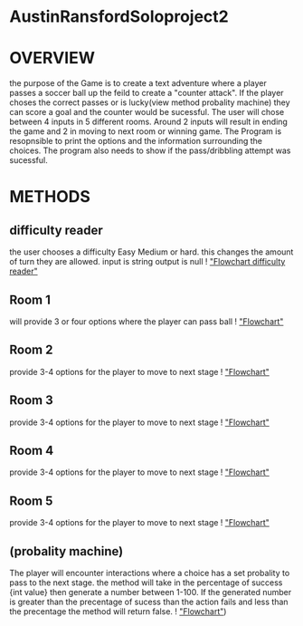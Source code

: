 # AustinRansfordSoloproject2
# OVERVIEW
the purpose of the Game is to create a text adventure where a player passes a soccer ball up the feild to create a "counter attack". If the player choses the correct passes or is lucky(view method probality machine) they can score a goal and the counter would be sucessful. The user will chose between 4 inputs in 5 different rooms. Around 2 inputs will result in ending the game and 2 in moving to next room or winning game. The Program is resopnsible to print the options and the information surrounding the choices. The program also needs to show if the pass/dribbling attempt was sucessful. 

# METHODS

## difficulty reader 
the user chooses a difficulty Easy Medium or hard. this changes the amount of turn they are allowed. input is string output is null
! ["Flowchart difficulty reader"](flow-charts/IMG-0970.jpg)
## Room 1
will provide 3 or four options where the player can pass ball
! ["Flowchart"](flow-charts/IMG-0974.jpg)
## Room 2
provide 3-4 options for the player to move to next stage
! ["Flowchart"](flow-charts/IMG-0974.jpg)
## Room 3 
provide 3-4 options for the player to move to next stage
! ["Flowchart"](flow-charts/IMG-0974.jpg)
## Room 4 
provide 3-4 options for the player to move to next stage
! ["Flowchart"](flow-charts/IMG-0974.jpg)
## Room 5
provide 3-4 options for the player to move to next stage
! ["Flowchart"](flow-charts/IMG-0974.jpg)
##  (probality machine)
The player will encounter interactions where a choice has a set probality to pass to the next stage. the method will take in the percentage of success {int value} then generate a number between 1-100. If the generated number is greater than the precentage of sucess than the action fails and less than the precentage the method will return false.
! ["Flowchart"](flow-charts/IMG-0913.jpg))